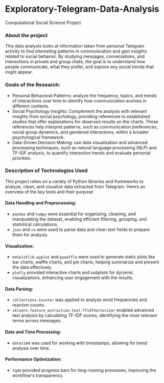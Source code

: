 # Exploratory-Telegram-Data-Analysis
Computational Social Science Project

### About the project
This data analysis looks at information taken from personal Telegram activity to find interesting patterns in communication and gain insights related to social behavior. By studying messages, conversations, and interactions in private and group chats, the goal is to understand how people communicate, what they prefer, and explore any social trends that might appear.

### Goals of the Research:
* Personal Behavioral Patterns: analyze the frequency, topics, and trends of interactions over time to identify how communication evolves in different contexts.
* Social Psychology Insights: Complement the analysis with relevant insights from social psychology, providing references to established studies that offer explanations for observed results on the charts. These references help interpret patterns, such as communication preferences, social group dynamics, and gendered interactions, within a broader psychological framework.
* Data-Driven Decision Making: use data visualization and advanced processing techniques, such as natural language processing (NLP) and TF-IDF analysis, to quantify interaction trends and evaluate personal priorities.

### Description of Technologies Used
This project relies on a variety of Python libraries and frameworks to analyze, clean, and visualize data extracted from Telegram. Here’s an overview of the key tools and their purpose:

#### Data Handling and Preprocessing:
- `pandas` and `numpy` were essential for organizing, cleaning, and manipulating the dataset, enabling efficient filtering, grouping, and statistical calculations.
- `json` and `re` were used to parse data and clean text fields to prepare them for analysis.

#### Visualization:
- `matplotlib.pyplot` and `pywaffle` were used to generate static plots like bar charts, waffle charts, and pie charts, helping summarize and present the data effectively.
- `plotly` provided interactive charts and subplots for dynamic visualizations, enhancing user engagement with the results.

#### Data Parsing:
- `collections.Counter` was applied to analyze word frequencies and reaction counts.
- `sklearn.feature_extraction.text.TfidfVectorizer` enabled advanced text analysis by calculating TF-IDF scores, identifying the most relevant terms across messages.

#### Date and Time Processing:
- `datetim`e was used for working with timestamps, allowing for trend analysis over time.

#### Performance Optimization:
- `tqdm` provided progress bars for long-running processes, improving the workflow's transparency.
